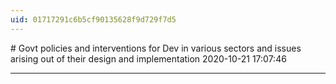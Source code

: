 ```yaml
---
uid: 01717291c6b5cf90135628f9d729f7d5
---
```


﻿# Govt policies and interventions for Dev in various sectors and issues arising out of their design and implementation
2020-10-21 17:07:46
            
---




